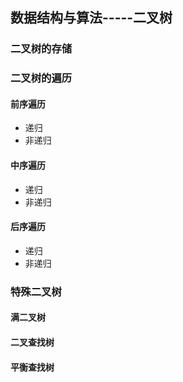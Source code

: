 ## 数据结构与算法-----二叉树

### 二叉树的存储

### 二叉树的遍历

#### 前序遍历

- 递归
- 非递归

#### 中序遍历

- 递归
- 非递归

#### 后序遍历

- 递归
- 非递归

### 特殊二叉树

#### 满二叉树

#### 二叉查找树

#### 平衡查找树





